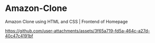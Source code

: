 # Amazon-Clone
Amazon Clone using HTML and CSS | Frontend of Homepage


https://github.com/user-attachments/assets/3f65a719-fd5a-464c-a27d-40c47c4191bf


